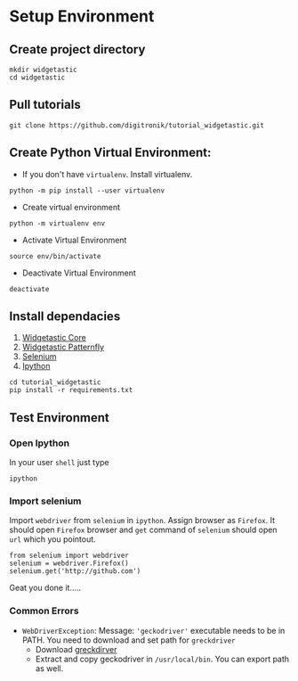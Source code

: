 # Setup Environment

## Create project directory
```
mkdir widgetastic
cd widgetastic
```

## Pull tutorials
```
git clone https://github.com/digitronik/tutorial_widgetastic.git
```

## Create Python Virtual Environment:
- If you don't have `virtualenv`. Install virtualenv.
```
python -m pip install --user virtualenv
```
- Create virtual environment
```
python -m virtualenv env
```
- Activate Virtual Environment
```
source env/bin/activate
```
- Deactivate Virtual Environment
```
deactivate
```

## Install dependacies
1. [Widgetastic Core](https://github.com/RedHatQE/widgetastic.core)
2. [Widgetastic Patternfly](https://github.com/RedHatQE/widgetastic.patternfly)
3. [Selenium](https://github.com/SeleniumHQ/selenium/)
4. [Ipython](https://ipython.org/)

```
cd tutorial_widgetastic
pip install -r requirements.txt
```

## Test Environment

### Open Ipython
In your user `shell` just type
```
ipython
```

### Import selenium
Import `webdriver` from `selenium` in `ipython`. Assign browser as `Firefox`. It should open `Firefox` browser and `get` command of `selenium` should open `url` which you pointout. 

```
from selenium import webdriver
selenium = webdriver.Firefox()
selenium.get('http://github.com')
```

Geat you done it.....

### Common Errors
- `WebDriverException`: Message: `'geckodriver'` executable needs to be in PATH.
    You need to download and set path for `greckdriver`
    - Download [greckdirver](https://github.com/mozilla/geckodriver/releases)
    - Extract and copy geckodriver in `/usr/local/bin`. You can export path as well.


